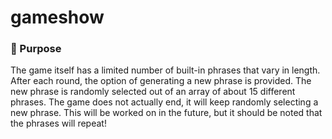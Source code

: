 # gameshow

### :round_pushpin: Purpose

The game itself has a limited number of built-in phrases that vary in length. After each round, the option of generating a new phrase is provided. The new phrase is randomly selected out of an array of about 15 different phrases. The game does not actually end, it will keep randomly selecting a new phrase. This will be worked on in the future, but it should be noted that the phrases will repeat! 
